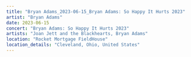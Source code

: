 ```yaml
---
title: "Bryan Adams_2023-06-15_Bryan Adams: So Happy It Hurts 2023"
artist: "Bryan Adams"
date: 2023-06-15
concert: "Bryan Adams: So Happy It Hurts 2023"
artists: "Joan Jett and the Blackhearts, Bryan Adams"
location: "Rocket Mortgage FieldHouse"
location_details: "Cleveland, Ohio, United States"
---
```

